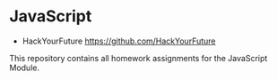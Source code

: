 # JavaScript

* HackYourFuture
https://github.com/HackYourFuture

This repository contains all homework assignments for the JavaScript Module.
